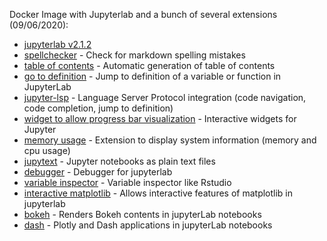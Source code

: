 Docker Image with Jupyterlab and a bunch of several extensions (09/06/2020):
  * [jupyterlab v2.1.2](https://github.com/jupyterlab/jupyterlab)
  * [spellchecker](https://github.com/ijmbarr/jupyterlab_spellchecker) - Check for markdown spelling mistakes
  * [table of contents](https://github.com/jupyterlab/jupyterlab-toc) - Automatic generation of table of contents
  * [go to definition](https://github.com/krassowski/jupyterlab-go-to-definition) - Jump to definition of a variable or function in JupyterLab
  * [jupyter-lsp](https://github.com/krassowski/jupyterlab-lsp) - Language Server Protocol integration (code navigation, code completion, jump to definition)
  * [widget to allow progress bar visualization](https://github.com/jupyter-widgets/ipywidgets) - Interactive widgets for Jupyter
  * [memory usage](https://github.com/jtpio/jupyterlab-system-monitor) - Extension to display system information (memory and cpu usage)
  * [jupytext](https://github.com/mwouts/jupytext) - Jupyter notebooks as plain text files
  * [debugger](https://github.com/jupyterlab/debugger) - Debugger for jupyterlab
  * [variable inspector](https://github.com/lckr/jupyterlab-variableInspector) - Variable inspector like Rstudio
  * [interactive matplotlib](https://github.com/matplotlib/ipympl) - Allows interactive features of matplotlib in jupyterlab
  * [bokeh](https://github.com/bokeh/jupyter_bokeh) - Renders Bokeh contents in jupyterLab notebooks
  * [dash](https://github.com/GibbsConsulting/jupyter-plotly-dash) - Plotly and Dash applications in jupyterLab notebooks

